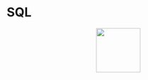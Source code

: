# SQL

<div id="header" align="center">
  <img src="https://bornsql.ca/wp-content/uploads/2021/06/azuresql.png" width="100"/>
</div>
